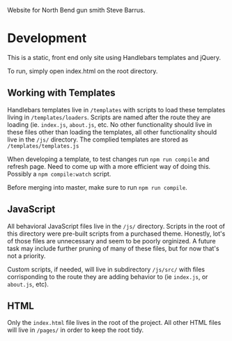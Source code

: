 Website for North Bend gun smith Steve Barrus.

# Development

This is a static, front end only site using Handlebars templates and jQuery.

To run, simply open index.html on the root directory.

## Working with Templates

Handlebars templates live in `/templates` with scripts to load these templates living in `/templates/loaders`. Scripts are named after the route they are loading (ie. `index.js`, `about.js`, etc. No other functionality should live in these files other than loading the templates, all other functionality should live in the `/js/` directory. The complied templates are stored as `/templates/templates.js`

When developing a template, to test changes run `npm run compile` and refresh page. Need to come up with a more efficient way of doing this. Possibly a `npm compile:watch` script.

Before merging into master, make sure to run `npm run compile`.

## JavaScript

All behavioral JavaScript files live in the `/js/` directory. Scripts in the root of this directory were pre-built scripts from a purchased theme. Honestly, lot's of those files are unnecessary and seem to be poorly orginized. A future task may include further pruning of many of these files, but for now that's not a priority.

Custom scripts, if needed, will live in subdirectory `/js/src/` with files corrisponding to the route they are adding behavior to (ie `index.js`, or `about.js`, etc).

## HTML

Only the `index.html` file lives in the root of the project. All other HTML files will live in `/pages/` in order to keep the root tidy.
